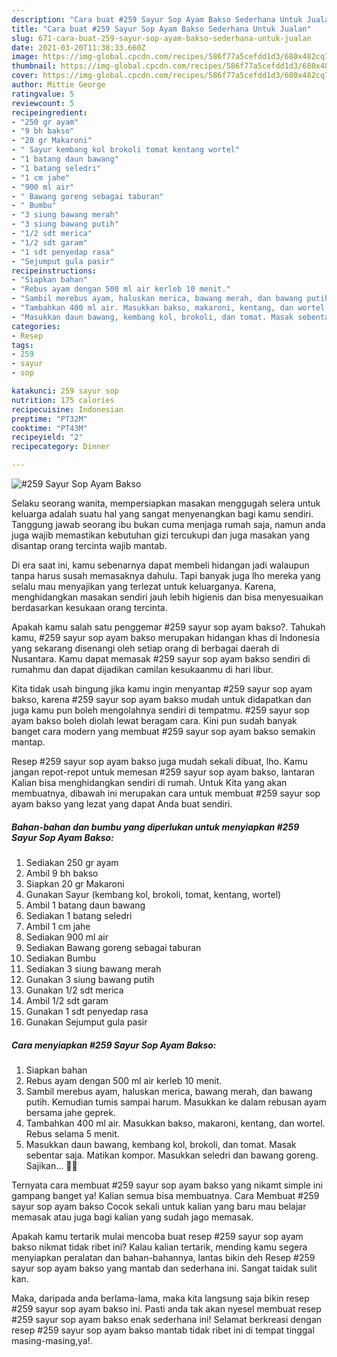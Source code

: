 ```yaml
---
description: "Cara buat #259 Sayur Sop Ayam Bakso Sederhana Untuk Jualan"
title: "Cara buat #259 Sayur Sop Ayam Bakso Sederhana Untuk Jualan"
slug: 671-cara-buat-259-sayur-sop-ayam-bakso-sederhana-untuk-jualan
date: 2021-03-20T11:38:33.660Z
image: https://img-global.cpcdn.com/recipes/586f77a5cefdd1d3/680x482cq70/259-sayur-sop-ayam-bakso-foto-resep-utama.jpg
thumbnail: https://img-global.cpcdn.com/recipes/586f77a5cefdd1d3/680x482cq70/259-sayur-sop-ayam-bakso-foto-resep-utama.jpg
cover: https://img-global.cpcdn.com/recipes/586f77a5cefdd1d3/680x482cq70/259-sayur-sop-ayam-bakso-foto-resep-utama.jpg
author: Mittie George
ratingvalue: 5
reviewcount: 5
recipeingredient:
- "250 gr ayam"
- "9 bh bakso"
- "20 gr Makaroni"
- " Sayur kembang kol brokoli tomat kentang wortel"
- "1 batang daun bawang"
- "1 batang seledri"
- "1 cm jahe"
- "900 ml air"
- " Bawang goreng sebagai taburan"
- " Bumbu"
- "3 siung bawang merah"
- "3 siung bawang putih"
- "1/2 sdt merica"
- "1/2 sdt garam"
- "1 sdt penyedap rasa"
- "Sejumput gula pasir"
recipeinstructions:
- "Siapkan bahan"
- "Rebus ayam dengan 500 ml air kerleb 10 menit."
- "Sambil merebus ayam, haluskan merica, bawang merah, dan bawang putih. Kemudian tumis sampai harum. Masukkan ke dalam rebusan ayam bersama jahe geprek."
- "Tambahkan 400 ml air. Masukkan bakso, makaroni, kentang, dan wortel. Rebus selama 5 menit."
- "Masukkan daun bawang, kembang kol, brokoli, dan tomat. Masak sebentar saja. Matikan kompor. Masukkan seledri dan bawang goreng. Sajikan... 👩‍🍳"
categories:
- Resep
tags:
- 259
- sayur
- sop

katakunci: 259 sayur sop 
nutrition: 175 calories
recipecuisine: Indonesian
preptime: "PT32M"
cooktime: "PT43M"
recipeyield: "2"
recipecategory: Dinner

---
```



![#259 Sayur Sop Ayam Bakso](https://img-global.cpcdn.com/recipes/586f77a5cefdd1d3/680x482cq70/259-sayur-sop-ayam-bakso-foto-resep-utama.jpg)

Selaku seorang wanita, mempersiapkan masakan menggugah selera untuk keluarga adalah suatu hal yang sangat menyenangkan bagi kamu sendiri. Tanggung jawab seorang ibu bukan cuma menjaga rumah saja, namun anda juga wajib memastikan kebutuhan gizi tercukupi dan juga masakan yang disantap orang tercinta wajib mantab.

Di era  saat ini, kamu sebenarnya dapat membeli hidangan jadi walaupun tanpa harus susah memasaknya dahulu. Tapi banyak juga lho mereka yang selalu mau menyajikan yang terlezat untuk keluarganya. Karena, menghidangkan masakan sendiri jauh lebih higienis dan bisa menyesuaikan berdasarkan kesukaan orang tercinta. 



Apakah kamu salah satu penggemar #259 sayur sop ayam bakso?. Tahukah kamu, #259 sayur sop ayam bakso merupakan hidangan khas di Indonesia yang sekarang disenangi oleh setiap orang di berbagai daerah di Nusantara. Kamu dapat memasak #259 sayur sop ayam bakso sendiri di rumahmu dan dapat dijadikan camilan kesukaanmu di hari libur.

Kita tidak usah bingung jika kamu ingin menyantap #259 sayur sop ayam bakso, karena #259 sayur sop ayam bakso mudah untuk didapatkan dan juga kamu pun boleh mengolahnya sendiri di tempatmu. #259 sayur sop ayam bakso boleh diolah lewat beragam cara. Kini pun sudah banyak banget cara modern yang membuat #259 sayur sop ayam bakso semakin mantap.

Resep #259 sayur sop ayam bakso juga mudah sekali dibuat, lho. Kamu jangan repot-repot untuk memesan #259 sayur sop ayam bakso, lantaran Kalian bisa menghidangkan sendiri di rumah. Untuk Kita yang akan membuatnya, dibawah ini merupakan cara untuk membuat #259 sayur sop ayam bakso yang lezat yang dapat Anda buat sendiri.

<!--inarticleads1-->

##### Bahan-bahan dan bumbu yang diperlukan untuk menyiapkan #259 Sayur Sop Ayam Bakso:

1. Sediakan 250 gr ayam
1. Ambil 9 bh bakso
1. Siapkan 20 gr Makaroni
1. Gunakan  Sayur (kembang kol, brokoli, tomat, kentang, wortel)
1. Ambil 1 batang daun bawang
1. Sediakan 1 batang seledri
1. Ambil 1 cm jahe
1. Sediakan 900 ml air
1. Sediakan  Bawang goreng sebagai taburan
1. Sediakan  Bumbu
1. Sediakan 3 siung bawang merah
1. Gunakan 3 siung bawang putih
1. Gunakan 1/2 sdt merica
1. Ambil 1/2 sdt garam
1. Gunakan 1 sdt penyedap rasa
1. Gunakan Sejumput gula pasir




<!--inarticleads2-->

##### Cara menyiapkan #259 Sayur Sop Ayam Bakso:

1. Siapkan bahan
1. Rebus ayam dengan 500 ml air kerleb 10 menit.
1. Sambil merebus ayam, haluskan merica, bawang merah, dan bawang putih. Kemudian tumis sampai harum. Masukkan ke dalam rebusan ayam bersama jahe geprek.
1. Tambahkan 400 ml air. Masukkan bakso, makaroni, kentang, dan wortel. Rebus selama 5 menit.
1. Masukkan daun bawang, kembang kol, brokoli, dan tomat. Masak sebentar saja. Matikan kompor. Masukkan seledri dan bawang goreng. Sajikan... 👩‍🍳




Ternyata cara membuat #259 sayur sop ayam bakso yang nikamt simple ini gampang banget ya! Kalian semua bisa membuatnya. Cara Membuat #259 sayur sop ayam bakso Cocok sekali untuk kalian yang baru mau belajar memasak atau juga bagi kalian yang sudah jago memasak.

Apakah kamu tertarik mulai mencoba buat resep #259 sayur sop ayam bakso nikmat tidak ribet ini? Kalau kalian tertarik, mending kamu segera menyiapkan peralatan dan bahan-bahannya, lantas bikin deh Resep #259 sayur sop ayam bakso yang mantab dan sederhana ini. Sangat taidak sulit kan. 

Maka, daripada anda berlama-lama, maka kita langsung saja bikin resep #259 sayur sop ayam bakso ini. Pasti anda tak akan nyesel membuat resep #259 sayur sop ayam bakso enak sederhana ini! Selamat berkreasi dengan resep #259 sayur sop ayam bakso mantab tidak ribet ini di tempat tinggal masing-masing,ya!.

